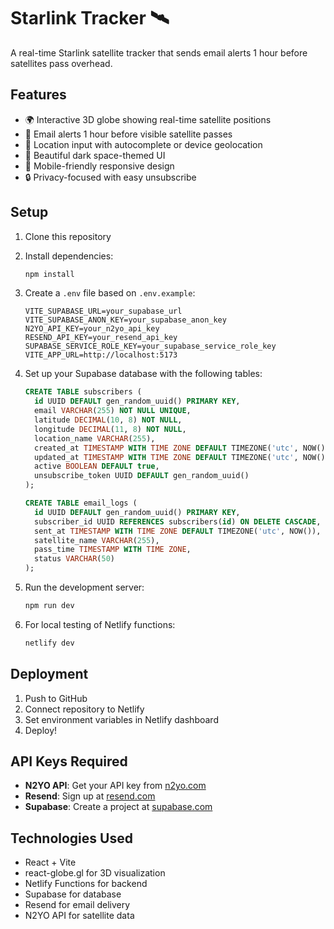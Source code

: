 # Starlink Tracker 🛰️

A real-time Starlink satellite tracker that sends email alerts 1 hour before satellites pass overhead.

## Features

- 🌍 Interactive 3D globe showing real-time satellite positions
- 📧 Email alerts 1 hour before visible satellite passes
- 📍 Location input with autocomplete or device geolocation
- 🌙 Beautiful dark space-themed UI
- 📱 Mobile-friendly responsive design
- 🔒 Privacy-focused with easy unsubscribe

## Setup

1. Clone this repository
2. Install dependencies:
   ```bash
   npm install
   ```

3. Create a `.env` file based on `.env.example`:
   ```
   VITE_SUPABASE_URL=your_supabase_url
   VITE_SUPABASE_ANON_KEY=your_supabase_anon_key
   N2YO_API_KEY=your_n2yo_api_key
   RESEND_API_KEY=your_resend_api_key
   SUPABASE_SERVICE_ROLE_KEY=your_supabase_service_role_key
   VITE_APP_URL=http://localhost:5173
   ```

4. Set up your Supabase database with the following tables:
   ```sql
   CREATE TABLE subscribers (
     id UUID DEFAULT gen_random_uuid() PRIMARY KEY,
     email VARCHAR(255) NOT NULL UNIQUE,
     latitude DECIMAL(10, 8) NOT NULL,
     longitude DECIMAL(11, 8) NOT NULL,
     location_name VARCHAR(255),
     created_at TIMESTAMP WITH TIME ZONE DEFAULT TIMEZONE('utc', NOW()),
     updated_at TIMESTAMP WITH TIME ZONE DEFAULT TIMEZONE('utc', NOW()),
     active BOOLEAN DEFAULT true,
     unsubscribe_token UUID DEFAULT gen_random_uuid()
   );

   CREATE TABLE email_logs (
     id UUID DEFAULT gen_random_uuid() PRIMARY KEY,
     subscriber_id UUID REFERENCES subscribers(id) ON DELETE CASCADE,
     sent_at TIMESTAMP WITH TIME ZONE DEFAULT TIMEZONE('utc', NOW()),
     satellite_name VARCHAR(255),
     pass_time TIMESTAMP WITH TIME ZONE,
     status VARCHAR(50)
   );
   ```

5. Run the development server:
   ```bash
   npm run dev
   ```

6. For local testing of Netlify functions:
   ```bash
   netlify dev
   ```

## Deployment

1. Push to GitHub
2. Connect repository to Netlify
3. Set environment variables in Netlify dashboard
4. Deploy!

## API Keys Required

- **N2YO API**: Get your API key from [n2yo.com](https://www.n2yo.com/api/)
- **Resend**: Sign up at [resend.com](https://resend.com/)
- **Supabase**: Create a project at [supabase.com](https://supabase.com/)

## Technologies Used

- React + Vite
- react-globe.gl for 3D visualization
- Netlify Functions for backend
- Supabase for database
- Resend for email delivery
- N2YO API for satellite data
